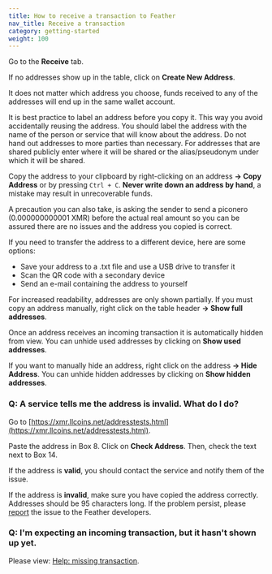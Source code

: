```yaml
---
title: How to receive a transaction to Feather
nav_title: Receive a transaction
category: getting-started
weight: 100
---
```


Go to the **Receive** tab.

If no addresses show up in the table, click on **Create New Address**.

It does not matter which address you choose, funds received to any of the addresses will end up in the same wallet account.

It is best practice to label an address before you copy it. This way you avoid accidentally reusing the address. You should label the address with the name of the person or service that will know about the address. Do not hand out addresses to more parties than necessary. For addresses that are shared publicly enter where it will be shared or the alias/pseudonym under which it will be shared.

Copy the address to your clipboard by right-clicking on an address **→ Copy Address** or by pressing `Ctrl + C`. **Never write down an address by hand**, a mistake may result in unrecoverable funds.

A precaution you can also take, is asking the sender to send a piconero (0.000000000001 XMR) before the actual real amount so you can be assured there are no issues and the address you copied is correct.

If you need to transfer the address to a different device, here are some options:

- Save your address to a .txt file and use a USB drive to transfer it
- Scan the QR code with a secondary device
- Send an e-mail containing the address to yourself

For increased readability, addresses are only shown partially. If you must copy an address manually, right click on the table header **→ Show full addresses**. 

Once an address receives an incoming transaction it is automatically hidden from view. You can unhide used addresses by clicking on **Show used addresses**.

If you want to manually hide an address, right click on the address **→ Hide Address**. You can unhide hidden addresses by clicking on **Show hidden addresses**.

### Q: A service tells me the address is invalid. What do I do?

Go to [https://xmr.llcoins.net/addresstests.html](https://xmr.llcoins.net/addresstests.html).

Paste the address in Box 8. Click on **Check Address**. Then, check the text next to Box 14.

If the address is **valid**, you should contact the service and notify them of the issue.

If the address is **invalid**, make sure you have copied the address correctly. Addresses should be 95 characters long. If the problem persist, please [report](report-an-issue) the issue to the Feather developers.

### Q: I'm expecting an incoming transaction, but it hasn't shown up yet.

Please view: [Help: missing transaction](missing-tx).
